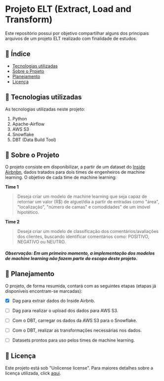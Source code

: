 # Projeto ELT (Extract, Load and Transform)

Este repositório possui por objetivo compartilhar alguns dos principais arquivos de um projeto ELT realizado com finalidade de estudos.


## :open_book: Índice

* [Tecnologias utilizadas](#hammer-tecnologias-utilizadas)
* [Sobre o Projeto](#speech_balloon-sobre-o-projeto)
* [Planejamento](#memo-planejamento)
* [Licença](#ramen-licença)


## :hammer: Tecnologias utilizadas
As tecnologias utilizadas neste projeto:
1. Python
2. Apache-Airflow
3. AWS S3
4. Snowflake
5. DBT (Data Build Tool)

## :speech_balloon: Sobre o Projeto
O projeto consiste em disponibilizar, a partir de um dataset do [Inside Airbnbn](http://insideairbnb.com/get-the-data/), dados tratados para dois times de engenheiros de machine learning. O objetivo de cada time de machine learning:

**Time 1**

> Deseja criar um modelo de machine learning que seja capaz de retornar um valor (R$) de alguel/dia a partir de entradas como "área", "localização", "número de camas" e comodidades" de um imóvel hipotético.

**Time 2**

> Deseja criar um modelo de classificação dos comentários/avaliações dos clientes, buscando identificar comentários como: POSITIVO, NEGATIVO ou NEUTRO.


##### Observação: Em um primeiro momento, a implementação dos modelos de machine learning não fazem parte do escopo deste projeto.


## :memo: Planejamento
O projeto, de forma resumida, contará com as seguintes etapas (etapas já disponíveis encontram-se marcadas):

- [X] Dag para extrair dados do Inside Airbnb.
- [ ] Dag para realizar o upload dos dados para AWS S3.
- [ ] Com o DBT, carregar os dados da AWS S3 para o Snowflake.
- [ ] Com o DBT, realizar as transformações necessárias nos dados.
- [ ] Datasets prontos para uso pelos times de machine learning.


## :ramen: Licença

Este projeto está sob "Unlicense license". Para maiores detalhes sobre a licença utilizada, click [aqui](https://github.com/devmadruga/elt_projeto/blob/main/LICENSE). 
